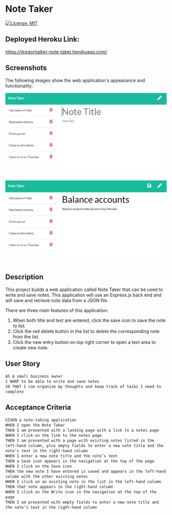 # Note Taker
 [![License: MIT](https://img.shields.io/badge/License-MIT-yellow.svg)](https://opensource.org/licenses/MIT)

## Deployed Heroku Link:
https://dragontalker-note-taker.herokuapp.com/

## Screenshots

The following images show the web application's appearance and functionality: 

![Existing notes are listed in the left-hand column with empty fields on the right-hand side for the new note’s title and text.](./Assets/11-express-homework-demo-01.png)

![Note titled “Balance accounts” reads, “Balance account books by end of day Monday,” with other notes listed on the left.](./Assets/11-express-homework-demo-02.png)


## Description

This project  builds a web application called Note Taker that can be used to write and save notes. This application will use an Express.js back end and will save and retrieve note data from a JSON file.

There are three main features of this application:
1. When both title and text are entered, click the save icon to save the note to list.
2. Click the red delete button in the list to delete the corresponding note from the list.
3. Click the new entry button on top right corner to open a text area to create new note.


## User Story

```
AS A small business owner
I WANT to be able to write and save notes
SO THAT I can organize my thoughts and keep track of tasks I need to complete
```


## Acceptance Criteria

```
GIVEN a note-taking application
WHEN I open the Note Taker
THEN I am presented with a landing page with a link to a notes page
WHEN I click on the link to the notes page
THEN I am presented with a page with existing notes listed in the left-hand column, plus empty fields to enter a new note title and the note’s text in the right-hand column
WHEN I enter a new note title and the note’s text
THEN a Save icon appears in the navigation at the top of the page
WHEN I click on the Save icon
THEN the new note I have entered is saved and appears in the left-hand column with the other existing notes
WHEN I click on an existing note in the list in the left-hand column
THEN that note appears in the right-hand column
WHEN I click on the Write icon in the navigation at the top of the page
THEN I am presented with empty fields to enter a new note title and the note’s text in the right-hand column
```